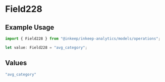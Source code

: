 # Field228

## Example Usage

```typescript
import { Field228 } from "@inkeep/inkeep-analytics/models/operations";

let value: Field228 = "avg_category";
```

## Values

```typescript
"avg_category"
```